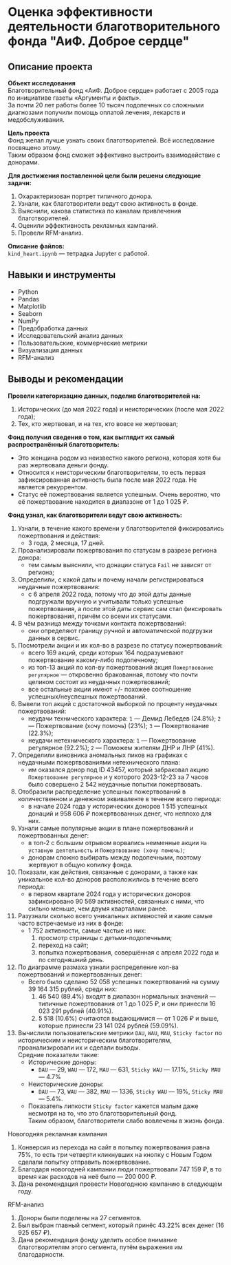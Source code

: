 # Оценка эффективности деятельности благотворительного фонда "АиФ. Доброе сердце"

## Описание проекта

**Объект исследования**\
Благотворительный фонд «АиФ. Доброе сердце» работает с $2005$ года по инициативе газеты «Аргументы и факты».\
За почти $20$ лет работы более $10$ тысяч подопечных со сложными диагнозами получили помощь оплатой лечения, лекарств и медобслуживания.

**Цель проекта**\
Фонд желал лучше узнать своих благотворителей. Всё исследование посвящено этому.\
Таким образом фонд сможет эффективно выстроить взаимодействие с донорами.

**Для достижения поставленной цели были решены следующие задачи:**
1. Охарактеризован портрет типичного донора.
2. Узнали, как благотворители ведут свою активность в фонде.
3. Выяснили, какова статистика по каналам привлечения благотворителей.
4. Оценили эффективность рекламных кампаний.
5. Провели RFM-анализ.

**Описание файлов:** \
`kind_heart.ipynb` — тетрадка Jupyter с работой.

## Навыки и инструменты
* Python
* Pandas
* Matplotlib
* Seaborn
* NumPy
* Предобработка данных
* Исследовательский анализ данных
* Пользовательские, коммерческие метрики
* Визуализация данных
* RFM-анализ

## Выводы и рекомендации

**Провели категоризацию данных, поделив благотворителей на:**
1. Исторических (до мая $2022$ года) и неисторических (после мая $2022$ года);
2. Тех, кто жертвовал, и на тех, кто вовсе не жертвовал;

**Фонд получил сведения о том, как выглядит их самый распространённый благотворитель:**
* Это женщина родом из неизвестно какого региона, которая хотя бы раз жертвовала деньги фонду.
* Относится к неисторическим благотворителям, то есть первая зафиксированная активность была после мая $2022$ года. Не является рекуррентом.
* Статус её пожертвования является успешным. Очень вероятно, что её пожертвование находится в диапазоне от $1$ до $1$ $025$ ₽.

**Фонд узнал, как благотворители ведут свою активность:**
1. Узнали, в течение какого времени у благотворителей фиксировались пожертвования и действия:
    * $3$ года, $2$ месяца, $17$ дней.
2. Проанализировали пожертвования по статусам в разрезе региона донора:
    * тем самым выяснили, что донации статуса `Fail` не зависят от региона;
3. Определили, с какой даты и почему начали регистрироваться неудачные пожертвования:
    * с $6$ апреля $2022$ года, потому что до этой даты данные подгружали вручную и учитывали только успешные пожертвования, а после этой даты сервис сам стал фиксировать пожертвования, причём со всеми их статусами.
4. В чём разница между точками контакта пожертвований:
    * они определяют границу ручной и автоматической подгрузки данных в сервис. 
5. Посмотрели акции и их кол-во в разрезе по статусу пожертвований:
    * всего $169$ акций, среди которых $164$ подразумевают пожертвование какому-либо подопечному;
    * из топ-$13$ акций по кол-ву пожертвований акция `Пожертвование регулярное` — откровенно бракованная, потому что почти целиком состоит из неудачных пожертвований;
    * все остальные акции имеют +/- похожее соотношение успешных/неуспешных пожертвований.
6. Вывели топ акций с достаточной выборкой по проценту неудачных пожертвований:
    * неудачи технического характера: `1` — Демид Лебедев ($24.8\%$); `2` — Пожертвование (хочу помочь) ($23\%$); `3` — Пожертвование ($22.3\%$);
    * неудачи нетехнического характера: `1` — Пожертвование регулярное ($92.2\%$); `2` — Поможем жителям ДНР и ЛНР ($41\%$).
7. Определили виновника аномальных пиков на графиках с неудачными пожертвованиями нетехнического плана:
    * им оказался донор под ID $43457$, который забраковал акцию `Пожертвование регулярное` и у которого $2023$-$12$-$23$ за $7$ часов было совершено $2$ $542$ неудачные попытки пожертвовать.
8. Отобразили распределение успешных пожертвований в количественном и денежном эквиваленте в течение всего периода:
    * в начале $2024$ года у исторических доноров $1$ $515$ успешных донаций и $958$ $606$ ₽ пожертвованных денег, что неплохо для них.
9. Узнали самые популярные акции в плане пожертвований и пожертвованных денег:
    * в топ-$2$ с большим отрывом ворвались неименные акции `На уставную деятельность` и `Пожертвование (хочу помочь)`;
    * донорам сложно выбирать между подопечными, поэтому жертвуют в общую копилку фонда.
10. Показали, как действия, связанные с донорами, а также как уникальное кол-во доноров расположились в течение всего периода:
    * в первом квартале $2024$ года у исторических доноров зафиксировано $90$ $569$ активностей, связанных с ними, что сильно меньше, чем двумя кварталами ранее.
11. Разузнали сколько всего уникальных активностей и какие самые часто встречаемые из них в фонде:
    * $1$ $752$ активности, самые частые из них:
       1. просмотр страницы с детьми-подопечными;
       2. переход на сайт;
       3. попытка пожертвования, совершённая с апреля $2022$ года и по сегодняшний день.
12. По диаграмме размаха узнали распределение кол-ва пожертвований и пожертвованных денег:
    * Всего было сделано $52$ $058$ успешных пожертвований на сумму $39$ $164$ $315$ рублей, среди них:
        1. $46$ $540$ $(89.4\%)$ входят в диапазон нормальных значений — типичные пожертвования от $1$ до $1$ $025$ ₽, и они принесли $16$ $023$ $291$ рублей $(40.91\%)$.
        2. $5$ $518$ $(10.6\%)$ считаются выдающимися — от $1$ $026$ ₽ и выше, которые принесли $23$ $141$ $024$ рублей $(59.09\%)$.
13. Вычислили пользовательские метрики `DAU`, `WAU`, `MAU`, `Sticky factor` по историческим и неисторическим благотворителям, проанализировали их и сделали выводы.\
    Средние показатели такие:
    * Исторические доноры:
        * `DAU` — $29$, `WAU` — $172$, `MAU` — $631$, `Sticky WAU` — $17.1\%$, `Sticky MAU` — $4.7\%$
    * Неисторические доноры:
        * `DAU` — $73$, `WAU` — $382$, `MAU` — $1336$, `Sticky WAU` — $19\%$, `Sticky MAU` — $5.4\%$.
    * Показатель липкости `Sticky factor` кажется малым даже несмотря на то, что это благотворительный фонд.\
      Таким образом, благотворители слабо вовлечены в жизнь фонда.

Новогодняя рекламная кампания
1. Конверсия из перехода на сайт в попытку пожертвования равна $75\%$, то есть три четверти кликнувших на кнопку с Новым Годом сделали попытку отправить пожертвование.
2. Благодаря новогодней кампании люди пожертвовали $747$ $159$ ₽, в то время как расходов на неё было — $200$ $000$ ₽.
3. Дана рекомендация провести Новогоднюю кампанию в следующем году.

RFM-анализ
1. Доноры были поделены на $27$ сегментов.
2. Был выбран главный сегмент, который принёс $43.22$\% всех денег ($16$ $925$ $657$ ₽).
3. Дана рекомендация фонду уделить особое внимание благотворителям этого сегмента, путём выражения им благодарности. 
